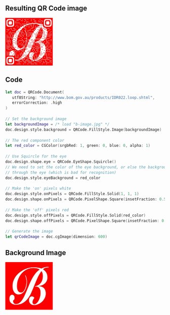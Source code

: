 ## Resulting QR Code image

<a href="qrcode-off-pixels.png">
     <img src="qrcode-off-pixels.jpg" width="150"/>
</a>

## Code

```swift
let doc = QRCode.Document(
   utf8String: "http://www.bom.gov.au/products/IDR022.loop.shtml", 
   errorCorrection: .high
)

// Set the background image
let backgroundImage = /* load "b-image.jpg" */
doc.design.style.background = QRCode.FillStyle.Image(backgroundImage)

// The red component color
let red_color = CGColor(srgbRed: 1, green: 0, blue: 0, alpha: 1)

// Use Squircle for the eye
doc.design.shape.eye = QRCode.EyeShape.Squircle()
// We need to set the color of the eye background, or else the background image shows 
// through the eye (which is bad for recognition)
doc.design.style.eyeBackground = red_color

// Make the 'on' pixels white
doc.design.style.onPixels = QRCode.FillStyle.Solid(1, 1, 1)
doc.design.shape.onPixels = QRCode.PixelShape.Square(insetFraction: 0.5)

// Make the 'off' pixels red
doc.design.style.offPixels = QRCode.FillStyle.Solid(red_color)
doc.design.shape.offPixels = QRCode.PixelShape.Square(insetFraction: 0.5)

// Generate the image
let qrCodeImage = doc.cgImage(dimension: 600)
```

## Background Image

<a href="b-image.jpg">
     <img src="b-image.jpg" width="150"/>
</a>

